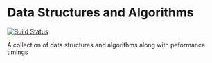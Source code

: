 # Data Structures and Algorithms

[![Build Status](https://travis-ci.org/DetectiveQuack/data-structures-and-algorithms.svg?branch=master)](https://travis-ci.org/DetectiveQuack/data-structures-and-algorithms)

A collection of data structures and algorithms along with peformance timings
